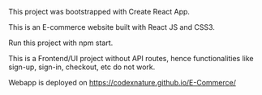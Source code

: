 This project was bootstrapped with Create React App.

This is an E-commerce website built with React JS and CSS3.

Run this project with npm start.

This is a Frontend/UI project without API routes, hence functionalities like sign-up, sign-in, checkout, etc do not work.


Webapp is deployed on  https://codexnature.github.io/E-Commerce/
